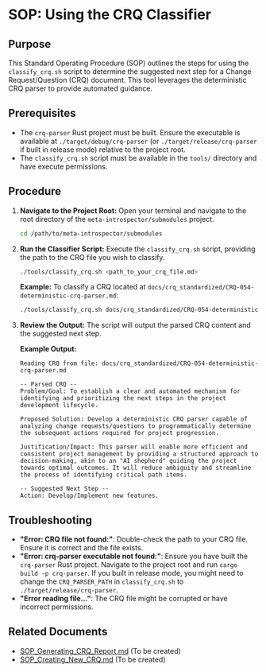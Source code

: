 # SOP: Using the CRQ Classifier

## Purpose

This Standard Operating Procedure (SOP) outlines the steps for using the `classify_crq.sh` script to determine the suggested next step for a Change Request/Question (CRQ) document. This tool leverages the deterministic CRQ parser to provide automated guidance.

## Prerequisites

*   The `crq-parser` Rust project must be built. Ensure the executable is available at `./target/debug/crq-parser` (or `./target/release/crq-parser` if built in release mode) relative to the project root.
*   The `classify_crq.sh` script must be available in the `tools/` directory and have execute permissions.

## Procedure

1.  **Navigate to the Project Root:**
    Open your terminal and navigate to the root directory of the `meta-introspector/submodules` project.

    ```bash
    cd /path/to/meta-introspector/submodules
    ```

2.  **Run the Classifier Script:**
    Execute the `classify_crq.sh` script, providing the path to the CRQ file you wish to classify.

    ```bash
    ./tools/classify_crq.sh <path_to_your_crq_file.md>
    ```

    **Example:**
    To classify a CRQ located at `docs/crq_standardized/CRQ-054-deterministic-crq-parser.md`:

    ```bash
    ./tools/classify_crq.sh docs/crq_standardized/CRQ-054-deterministic-crq-parser.md
    ```

3.  **Review the Output:**
    The script will output the parsed CRQ content and the suggested next step.

    **Example Output:**
    ```
    Reading CRQ from file: docs/crq_standardized/CRQ-054-deterministic-crq-parser.md

    -- Parsed CRQ --
    Problem/Goal: To establish a clear and automated mechanism for identifying and prioritizing the next steps in the project development lifecycle.

    Proposed Solution: Develop a deterministic CRQ parser capable of analyzing change requests/questions to programmatically determine the subsequent actions required for project progression.

    Justification/Impact: This parser will enable more efficient and consistent project management by providing a structured approach to decision-making, akin to an "AI shepherd" guiding the project towards optimal outcomes. It will reduce ambiguity and streamline the process of identifying critical path items.

    -- Suggested Next Step --
    Action: Develop/Implement new features.
    ```

## Troubleshooting

*   **"Error: CRQ file not found:"**: Double-check the path to your CRQ file. Ensure it is correct and the file exists.
*   **"Error: crq-parser executable not found:"**: Ensure you have built the `crq-parser` Rust project. Navigate to the project root and run `cargo build -p crq-parser`. If you built in release mode, you might need to change the `CRQ_PARSER_PATH` in `classify_crq.sh` to `./target/release/crq-parser`.
*   **"Error reading file..."**: The CRQ file might be corrupted or have incorrect permissions.

## Related Documents

*   [SOP_Generating_CRQ_Report.md](SOP_Generating_CRQ_Report.md) (To be created)
*   [SOP_Creating_New_CRQ.md](SOP_Creating_New_CRQ.md) (To be created)